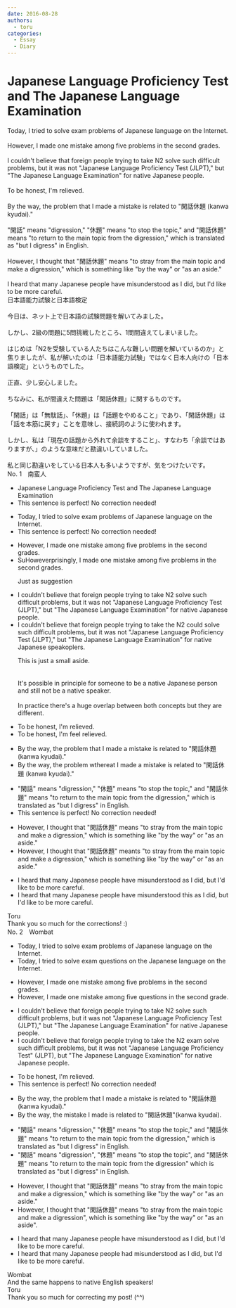 ```yaml
---
date: 2016-08-28
authors:
  - toru
categories:
  - Essay
  - Diary
---
```


<h1 id="subject_show">Japanese Language Proficiency Test and The Japanese Language Examination</h1>
<div class="date" hidden>Aug 28, 2016 16:14</div>
<div id="post"><div id="body_show_ori">
Today, I tried to solve exam problems of Japanese language on the Internet.<br/><br/>However, I made one mistake among five problems in the second grades.<br/><br/>I couldn't believe that foreign people trying to take N2 solve such difficult problems, but it was not "Japanese Language Proficiency Test (JLPT)," but "The Japanese Language Examination" for native Japanese people.<br/><br/>To be honest, I'm relieved.<br/><br/>By the way, the problem that I made a mistake is related to "閑話休題 (kanwa kyudai)."<br/><br/>"閑話" means "digression," "休題" means "to stop the topic," and "閑話休題" means "to return to the main topic from the digression," which is translated as "but I digress" in English.<br/><br/>However, I thought that "閑話休題" means "to stray from the main topic and make a digression," which is something like "by the way" or "as an aside."<br/><br/>I heard that many Japanese people have misunderstood as I did, but I'd like to be more careful.
</div></div>

<!-- more -->

<div id="post_ja"><div id="body_show_mo">
日本語能力試験と日本語検定<br/><br/>今日は、ネット上で日本語の試験問題を解いてみました。<br/><br/>しかし、2級の問題に5問挑戦したところ、1問間違えてしまいました。<br/><br/>はじめは「N2を受験している人たちはこんな難しい問題を解いているのか」と焦りましたが、私が解いたのは「日本語能力試験」ではなく日本人向けの「日本語検定」というものでした。<br/><br/>正直、少し安心しました。<br/><br/>ちなみに、私が間違えた問題は「閑話休題」に関するものです。<br/><br/>「閑話」は「無駄話」、「休題」は「話題をやめること」であり、「閑話休題」は「話を本筋に戻す」ことを意味し、接続詞のように使われます。<br/><br/>しかし、私は「現在の話題から外れて余談をすること」、すなわち「余談ではありますが、」のような意味だと勘違いしていました。<br/><br/>私と同じ勘違いをしている日本人も多いようですが、気をつけたいです。
</div></div>
<div id="block"><div class="first_name"> No. 1　<span class="just_name">南蛮人</span></div><div id="block2">
<ul class="correction_field">
<li class="incorrect">Japanese Language Proficiency Test and The Japanese Language Examination</li>
<li class="corrected perfect">This sentence is perfect! No correction needed!</li>
</ul>
<ul class="correction_field">
<li class="incorrect">Today, I tried to solve exam problems of Japanese language on the Internet.</li>
<li class="corrected perfect">This sentence is perfect! No correction needed!</li>
</ul>
<ul class="correction_field">
<li class="incorrect">However, I made one mistake among five problems in the second grades.</li>
<li class="corrected correct">
<span class="f_red">Su</span><span class="f_gray"><span class="sline">Howeve</span></span>r<span class="f_red">prisingly</span>, I made one mistake among five problems in the second grade<span class="f_gray"><span class="sline">s</span></span>.
<p class="correction_comment">Just as suggestion</p>
</li>
</ul>
<ul class="correction_field">
<li class="incorrect">I couldn't believe that foreign people trying to take N2 solve such difficult problems, but it was not "Japanese Language Proficiency Test (JLPT)," but "The Japanese Language Examination" for native Japanese people.</li>
<li class="corrected correct">
I couldn't believe that foreign people trying to take <span class="f_red">the </span>N2 <span class="f_red">could </span>solve such difficult problems, but it was not "Japanese Language Proficiency Test (JLPT)," but "The Japanese Language Examination" for native Japanese <span class="f_red">s</span>pe<span class="f_red">ak</span><span class="f_gray"><span class="sline">opl</span></span>e<span class="f_red">rs</span>.
<p class="correction_comment">This is just a small aside.<br/><br/><br/>It's possible in principle for someone to be a native Japanese person and still not be a native speaker.<br/><br/>In practice there's a huge overlap between both concepts but they are different.</p>
</li>
</ul>
<ul class="correction_field">
<li class="incorrect">To be honest, I'm relieved.</li>
<li class="corrected correct">
To be honest, I<span class="f_gray"><span class="sline">'m</span></span> <span class="f_red">feel </span>relieved.
</li>
</ul>
<ul class="correction_field">
<li class="incorrect">By the way, the problem that I made a mistake is related to "閑話休題 (kanwa kyudai)."</li>
<li class="corrected correct">
By the way, the problem <span class="f_red">w</span><span class="f_gray"><span class="sline">t</span></span>h<span class="f_red">ere</span><span class="f_gray"><span class="sline">at</span></span> I made a mistake is related to "閑話休題 (kanwa kyudai)."
</li>
</ul>
<ul class="correction_field">
<li class="incorrect">"閑話" means "digression," "休題" means "to stop the topic," and "閑話休題" means "to return to the main topic from the digression," which is translated as "but I digress" in English.</li>
<li class="corrected perfect">This sentence is perfect! No correction needed!</li>
</ul>
<ul class="correction_field">
<li class="incorrect">However, I thought that "閑話休題" means "to stray from the main topic and make a digression," which is something like "by the way" or "as an aside."</li>
<li class="corrected correct">
However, I thought that "閑話休題" mean<span class="f_red">t</span><span class="f_gray"><span class="sline">s</span></span> "to stray from the main topic and make a digression," which is something like "by the way" or "as an aside."
</li>
</ul>
<ul class="correction_field">
<li class="incorrect">I heard that many Japanese people have misunderstood as I did, but I'd like to be more careful.</li>
<li class="corrected correct">
I heard that many Japanese people have misunderstood <span class="f_red">this </span>as I did, but I'd like to be more careful.
</li>
</ul>
</div><div class="name"><span class="just_name">Toru</span><br>
Thank you so much for the corrections! :)
</div>
</div>
<div id="block"><div class="first_name"> No. 2　<span class="just_name">Wombat</span></div><div id="block2">
<ul class="correction_field">
<li class="incorrect">Today, I tried to solve exam problems of Japanese language on the Internet.</li>
<li class="corrected correct">
Today, I tried to solve exam questions on the Japanese language on the Internet.
</li>
</ul>
<ul class="correction_field">
<li class="incorrect">However, I made one mistake among five problems in the second grades.</li>
<li class="corrected correct">
However, I made one mistake among five questions in the second grade.
</li>
</ul>
<ul class="correction_field">
<li class="incorrect">I couldn't believe that foreign people trying to take N2 solve such difficult problems, but it was not "Japanese Language Proficiency Test (JLPT)," but "The Japanese Language Examination" for native Japanese people.</li>
<li class="corrected correct">
I couldn't believe that foreign people trying to take the N2 exam solve such difficult problems, but it was not "Japanese Language Proficiency Test" (JLPT), but "The Japanese Language Examination" for native Japanese people.
</li>
</ul>
<ul class="correction_field">
<li class="incorrect">To be honest, I'm relieved.</li>
<li class="corrected perfect">This sentence is perfect! No correction needed!</li>
</ul>
<ul class="correction_field">
<li class="incorrect">By the way, the problem that I made a mistake is related to "閑話休題 (kanwa kyudai)."</li>
<li class="corrected correct">
By the way, the mistake I made is related to "閑話休題"(kanwa kyudai).
</li>
</ul>
<ul class="correction_field">
<li class="incorrect">"閑話" means "digression," "休題" means "to stop the topic," and "閑話休題" means "to return to the main topic from the digression," which is translated as "but I digress" in English.</li>
<li class="corrected correct">
"閑話" means "digression", "休題" means "to stop the topic", and "閑話休題" means "to return to the main topic from the digression" which is translated as "but I digress" in English.
</li>
</ul>
<ul class="correction_field">
<li class="incorrect">However, I thought that "閑話休題" means "to stray from the main topic and make a digression," which is something like "by the way" or "as an aside."</li>
<li class="corrected correct">
However, I thought that "閑話休題" means "to stray from the main topic and make a digression", which is something like "by the way" or "as an aside".
</li>
</ul>
<ul class="correction_field">
<li class="incorrect">I heard that many Japanese people have misunderstood as I did, but I'd like to be more careful.</li>
<li class="corrected correct">
I heard that many Japanese people had misunderstood as I did, but I'd like to be more careful.
</li>
</ul>
</div><div class="name"><span class="just_name">Wombat</span><br>
And the same happens to native English speakers!
</div>
<div class="name"><span class="just_name">Toru</span><br>
Thank you so much for correcting my post! (^^)
</div>
</div>
